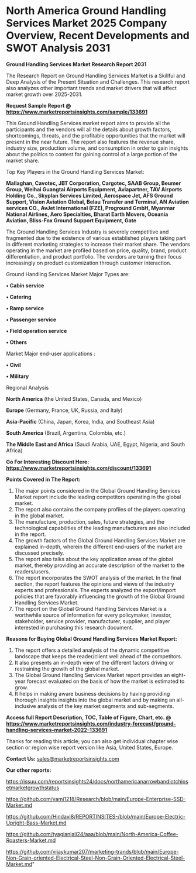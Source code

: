 # North America Ground Handling Services Market 2025 Company Overview, Recent Developments and SWOT Analysis 2031

<strong>Ground Handling Services Market Research Report 2031</strong>

The Research Report on Ground Handling Services Market is a Skillful and Deep Analysis of the Present Situation and Challenges. This research report also analyzes other important trends and market drivers that will affect market growth over 2025-2031.

<strong>Request Sample Report @ <a href=https://www.marketreportsinsights.com/sample/133691>https://www.marketreportsinsights.com/sample/133691</a></strong>

This Ground Handling Services market report aims to provide all the participants and the vendors will all the details about growth factors, shortcomings, threats, and the profitable opportunities that the market will present in the near future. The report also features the revenue share, industry size, production volume, and consumption in order to gain insights about the politics to contest for gaining control of a large portion of the market share.

Top Key Players in the Ground Handling Services Market:

<strong>Mallaghan, Cavotec, JBT Corporation, Cargotec, SAAB Group, Beumer Group, Weihai Guangtai Airports Equipment, Aviapartner, TAV Airports Holding Co., Skyplan Services Limited, Aerospace Jet, AFS Ground Support, Vision Aviation Global, Belau Transfer and Terminal, AN Aviation services CO., AvJet International (FZE), Proground GmbH, Myanmar National Airlines, Aero Specialties, Bharat Earth Movers, Oceania Aviation, Bliss-Fox Ground Support Equipment, Gate</strong>

The Ground Handling Services Industry is severely competitive and fragmented due to the existence of various established players taking part in different marketing strategies to increase their market share. The vendors operating in the market are profiled based on price, quality, brand, product differentiation, and product portfolio. The vendors are turning their focus increasingly on product customization through customer interaction.

Ground Handling Services Market Major Types are:

<strong>• Cabin service

• Catering

• Ramp service

• Passenger service

• Field operation service

• Others</strong>

Market Major end-user applications :

<strong>• Civil

• Military</strong>

Regional Analysis

</u><strong><b>North America</b></strong> (the United States, Canada, and Mexico)

<strong><b>Europe </b></strong>(Germany, France, UK, Russia, and Italy)

<strong><b>Asia-Pacific</b></strong> (China, Japan, Korea, India, and Southeast Asia)

<strong><b>South America</b></strong> (Brazil, Argentina, Colombia, etc.)

<strong><b>The Middle East and Africa</b></strong> (Saudi Arabia, UAE, Egypt, Nigeria, and South Africa)

<strong>Go For Interesting Discount Here: <a href=https://www.marketreportsinsights.com/discount/133691>https://www.marketreportsinsights.com/discount/133691</a></strong>

<strong>Points Covered in The Report:</strong>
<ol>
  <li>The major points considered in the Global Ground Handling Services Market report include the leading competitors operating in the global market.</li>
  <li>The report also contains the company profiles of the players operating in the global market.</li>
  <li>The manufacture, production, sales, future strategies, and the technological capabilities of the leading manufacturers are also included in the report.</li>
  <li>The growth factors of the Global Ground Handling Services Market are explained in-depth, wherein the different end-users of the market are discussed precisely.</li>
  <li>The report also talks about the key application areas of the global market, thereby providing an accurate description of the market to the readers/users.</li>
  <li>The report incorporates the SWOT analysis of the market. In the final section, the report features the opinions and views of the industry experts and professionals. The experts analyzed the export/import policies that are favorably influencing the growth of the Global Ground Handling Services Market.</li>
  <li>The report on the Global Ground Handling Services Market is a worthwhile source of information for every policymaker, investor, stakeholder, service provider, manufacturer, supplier, and player interested in purchasing this research document.</li>
</ol>
<strong>Reasons for Buying Global Ground Handling Services Market Report:</strong>

<ol>
  <li>The report offers a detailed analysis of the dynamic competitive landscape that keeps the reader/client well ahead of the competitors.</li>
  <li>It also presents an in-depth view of the different factors driving or restraining the growth of the global market.</li>
  <li>The Global Ground Handling Services Market report provides an eight-year forecast evaluated on the basis of how the market is estimated to grow.</li>
  <li>It helps in making aware business decisions by having providing thorough insights insights into the global market and by making an all-inclusive analysis of the key market segments and sub-segments.</li>
</ol>
<strong>Access full Report Description, TOC, Table of Figure, Chart, etc. @ <a href=https://www.marketreportsinsights.com/industry-forecast/ground-handling-services-market-2022-133691>https://www.marketreportsinsights.com/industry-forecast/ground-handling-services-market-2022-133691</a></strong>


Thanks for reading this article; you can also get individual chapter wise section or region wise report version like Asia, United States, Europe.

<strong>Contact Us:</strong>
sales@marketreportsinsights.com

<strong>Our other reports:</strong>

<a href=https://issuu.com/reportsinsights24/docs/northamericanarrowbandiotchipsetmarketgrowthstatus>https://issuu.com/reportsinsights24/docs/northamericanarrowbandiotchipsetmarketgrowthstatus</a>

<a href=https://github.com/yami1218/Research/blob/main/Europe-Enterprise-SSD-Market.md>https://github.com/yami1218/Research/blob/main/Europe-Enterprise-SSD-Market.md</a>

<a href=https://github.com/Hindavi8/REPORTINSITES-/blob/main/Europe-Electric-Upright-Bass-Market.md>https://github.com/Hindavi8/REPORTINSITES-/blob/main/Europe-Electric-Upright-Bass-Market.md</a>

<a href=https://github.com/tyagianjali24/aaa/blob/main/North-America-Coffee-Roasters-Market.md>https://github.com/tyagianjali24/aaa/blob/main/North-America-Coffee-Roasters-Market.md</a>

<a href=https://github.com/vijaykumar207/marketing-trands/blob/main/Europe-Non-Grain-oriented-Electrical-Steel-Non-Grain-Oriented-Electrical-Steel-Market.md>https://github.com/vijaykumar207/marketing-trands/blob/main/Europe-Non-Grain-oriented-Electrical-Steel-Non-Grain-Oriented-Electrical-Steel-Market.md</a>"
